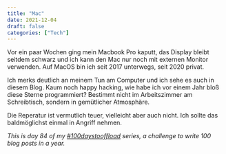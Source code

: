 ```yaml
---
title: "Mac"
date: 2021-12-04
draft: false
categories: ["Tech"]
---
```

Vor ein paar Wochen ging mein Macbook Pro kaputt, das Display bleibt seitdem schwarz und ich kann den Mac nur noch mit externen Monitor verwenden. Auf MacOS bin ich seit 2017 unterwegs, seit 2020 privat.

Ich merks deutlich an meinem Tun am Computer und ich sehe es auch in diesem Blog. Kaum noch happy hacking, wie habe ich vor einem Jahr bloß diese Sterne programmiert? Bestimmt nicht im Arbeitszimmer am Schreibtisch, sondern in gemütlicher Atmosphäre.

Die Reperatur ist vermutlich teuer, vielleicht aber auch nicht. Ich sollte das baldmöglichst einmal in Angriff nehmen.

_This is day 84 of my [#100daystooffload](https://100daystooffload.com/) series, a challenge to write 100 blog posts in a year._